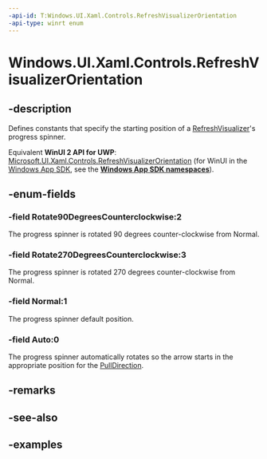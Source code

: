 ```yaml
---
-api-id: T:Windows.UI.Xaml.Controls.RefreshVisualizerOrientation
-api-type: winrt enum
---
```


<!-- Enumeration syntax.
public enum RefreshVisualizerOrientation : int 
-->

# Windows.UI.Xaml.Controls.RefreshVisualizerOrientation

## -description

Defines constants that specify the starting position of a [RefreshVisualizer](refreshvisualizer.md)'s progress spinner.

Equivalent **WinUI 2 API for UWP**: [Microsoft.UI.Xaml.Controls.RefreshVisualizerOrientation](/windows/winui/api/microsoft.ui.xaml.controls.refreshvisualizerorientation) (for WinUI in the [Windows App SDK](/windows/apps/windows-app-sdk/), see the **[Windows App SDK namespaces](/windows/windows-app-sdk/api/winrt/)**).

## -enum-fields

### -field Rotate90DegreesCounterclockwise:2

The progress spinner is rotated 90 degrees counter-clockwise from Normal.

### -field Rotate270DegreesCounterclockwise:3

The progress spinner is rotated 270 degrees counter-clockwise from Normal.

### -field Normal:1

The progress spinner default position.

### -field Auto:0

The progress spinner automatically rotates so the arrow starts in the appropriate position for the [PullDirection](refreshcontainer_pulldirection.md).

## -remarks

## -see-also

## -examples
